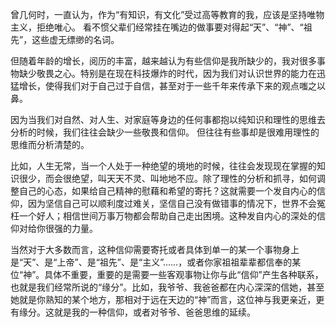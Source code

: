 曾几何时，一直认为，作为“有知识，有文化”受过高等教育的我，应该是坚持唯物主义，拒绝唯心。
看不惯父辈们经常挂在嘴边的做事要对得起“天”、“神”、“祖先”，这些虚无缥缈的名词。

但随着年龄的增长，阅历的丰富，越来越认为有些信仰是我所缺少的，我对很多事物缺少敬畏之心。特别是在现在科技爆炸的时代，因为我们对认识世界的能力在迅猛增长，使得我们对于自己过于自信，甚至对于一些千年来传承下来的观点嗤之以鼻。

<!--more-->

因为当我们对自然、对人生、对家庭等身边的任何事都抱以纯知识和理性的思维去分析的时候，我们往往会缺少一些敬畏和信仰。
但往往有些事却是很难用理性的思维而分析清楚的。

比如，人生无常，当一个人处于一种绝望的境地的时候，往往会发现现在掌握的知识很少，而会很绝望，叫天天不灵、叫地地不应。除了理性的分析和抓寻，如何调整自己的心态，如果给自己精神的慰藉和希望的寄托？这就需要一个发自内心的信仰，因为坚信自己可以顺利度过难关，坚信自己没有做错事的情况下，世界不会冤枉一个好人；相信世间万事万物都会帮助自己走出困境。这种发自内心的深处的信仰对给你很强的力量。

当然对于大多数而言，这种信仰需要寄托或者具体到单一的某一个事物身上是“天”、是“上帝”、是“祖先”、是“主义”……，或者你家祖祖辈辈都信奉的某位“神”。具体不重要，重要的是需要一些客观事物让你与此“信仰”产生各种联系，也就是我们经常所说的“缘分”。比如，我爷爷、我爸爸都在内心深深的信她，甚至她就是你熟知的某个地方，那相对于远在天边的“神”而言，这位神与我更亲近，更有缘分。这就是我的一种信仰，或者对爷爷、爸爸思维的延续。
